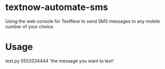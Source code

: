 # textnow-automate-sms
Using the web console for TextNow to send SMS messages to any mobile number of your choice.

# Usage
test.py 5553334444 'the message you want to text'

